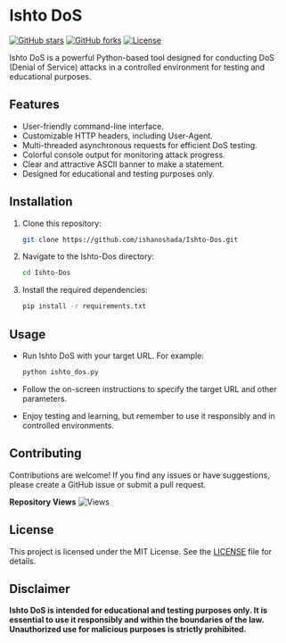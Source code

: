 # Ishto DoS

[![GitHub stars](https://img.shields.io/github/stars/Ishanoshada/Ishto-Dos)](https://github.com/ishanoshada/Ishto-Dos/stargazers)
[![GitHub forks](https://img.shields.io/github/forks/Ishanoshada/Ishto-Dos)](https://github.com/ishanoshada/Ishto-Dos/network)
[![License](https://img.shields.io/github/license/Ishanoshada/Ishto-Dos)](https://github.com/ishanoshada/Ishto-Dos/blob/main/LICENSE)

Ishto DoS is a powerful Python-based tool designed for conducting DoS (Denial of Service) attacks in a controlled environment for testing and educational purposes.


## Features

- User-friendly command-line interface.
- Customizable HTTP headers, including User-Agent.
- Multi-threaded asynchronous requests for efficient DoS testing.
- Colorful console output for monitoring attack progress.
- Clear and attractive ASCII banner to make a statement.
- Designed for educational and testing purposes only.

## Installation

1. Clone this repository:
   ```bash
   git clone https://github.com/ishanoshada/Ishto-Dos.git
   ```

2. Navigate to the Ishto-Dos directory:
   ```bash
   cd Ishto-Dos
   ```

3. Install the required dependencies:
   ```bash
   pip install -r requirements.txt
   ```

## Usage

- Run Ishto DoS with your target URL. For example:
   ```bash
   python ishto_dos.py
   ```

- Follow the on-screen instructions to specify the target URL and other parameters.

- Enjoy testing and learning, but remember to use it responsibly and in controlled environments.

## Contributing

Contributions are welcome! If you find any issues or have suggestions, please create a GitHub issue or submit a pull request.

**Repository Views** ![Views](https://profile-counter.glitch.me/IshtoDos/count.svg)

## License

This project is licensed under the MIT License. See the [LICENSE](LICENSE) file for details.

## Disclaimer

**Ishto DoS is intended for educational and testing purposes only. It is essential to use it responsibly and within the boundaries of the law. Unauthorized use for malicious purposes is strictly prohibited.**
